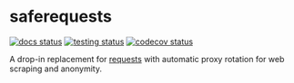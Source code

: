 # saferequests

[![docs status](https://readthedocs.org/projects/saferequests/badge/?version=latest)](https://saferequests.readthedocs.io/en/latest/?badge=latest)
[![testing status](https://github.com/DiTo97/saferequests/actions/workflows/testing.yaml/badge.svg?branch=contrib&event=pull_request)](https://github.com/DiTo97/saferequests/actions/workflows/testing.yaml)
[![codecov status](https://codecov.io/gh/DiTo97/saferequests/graph/badge.svg?token=WH1JIVPY7N)](https://codecov.io/gh/DiTo97/saferequests)

A drop-in replacement for [requests](https://docs.python-requests.org/en/latest) with automatic proxy rotation for web scraping and anonymity.
